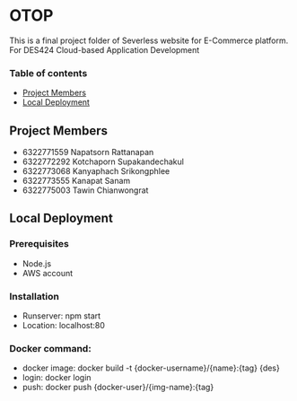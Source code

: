 # OTOP
This is a final project folder of Severless website for E-Commerce platform.
For DES424 Cloud-based Application Development 

### Table of contents
* [Project Members](#Projectmembers)
* [Local Deployment](#command)

## Project Members
* 6322771559	  Napatsorn Rattanapan
* 6322772292	  Kotchaporn Supakandechakul
* 6322773068 	Kanyaphach Srikongphlee
* 6322773555 	Kanapat Sanam
* 6322775003 	Tawin Chianwongrat

## Local Deployment
### Prerequisites
* Node.js
* AWS account
### Installation
* Runserver: npm start
* Location: localhost:80
### Docker command:
 * docker image: docker build -t {docker-username}/{name}:{tag} {des}
 * login: docker login
 * push: docker push {docker-user}/{img-name}:{tag}
